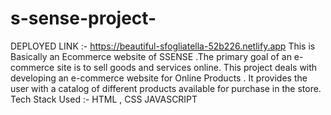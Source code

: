 # s-sense-project-
DEPLOYED LINK :- https://beautiful-sfogliatella-52b226.netlify.app       This is Basically an Ecommerce website of SSENSE .The primary goal of an e-commerce site is to sell goods and services online. This project deals with developing an e-commerce website for Online Products . It provides the user with a catalog of different products available for purchase in the store.
Tech Stack Used :- HTML , CSS JAVASCRIPT 
